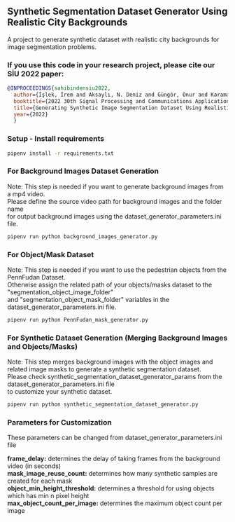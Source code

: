 Synthetic Segmentation Dataset Generator Using Realistic City Backgrounds
---------

A project to generate synthetic dataset with realistic city backgrounds for image segmentation problems.

### If you use this code in your research project, please cite our SİU 2022 paper:
```bibtex
@INPROCEEDINGS{sahibindensiu2022,
  author={İşlek, İrem and Aksaylı, N. Deniz and Güngör, Onur and Karaman, Çağla Çığ},
  booktitle={2022 30th Signal Processing and Communications Applications Conference (SIU)},
  title={Generating Synthetic Image Segmentation Dataset Using Realistic City Backgrounds},
  year={2022}
  }
```

### Setup - Install requirements

```bash
pipenv install -r requirements.txt
```

### For Background Images Dataset Generation

Note: This step is needed if you want to generate background images from a mp4 video. \
Please define the source video path for background images and the folder name \
for output background images using the dataset_generator_parameters.ini file.

```bash
pipenv run python background_images_generator.py
```

### For Object/Mask Dataset

Note: This step is needed if you want to use the pedestrian objects from the PennFudan Dataset. \
Otherwise assign the related path of your objects/masks dataset to the "segmentation_object_image_folder" \
and "segmentation_object_mask_folder" variables in the dataset_generator_parameters.ini file.

```bash
pipenv run python PennFudan_mask_generator.py
```

### For Synthetic Dataset Generation (Merging Background Images and Objects/Masks)

Note: This step merges background images with the object images and related image masks to generate a synthetic segmentation dataset. \
Please check synthetic_segmentation_dataset_generator_params from the dataset_generator_parameters.ini file \
to customize your synthetic dataset.

```bash
pipenv run python synthetic_segmentation_dataset_generator.py
```

### Parameters for Customization
These parameters can be changed from dataset_generator_parameters.ini file

**frame_delay:** determines the delay of taking frames from the background video (in seconds) \
**mask_image_reuse_count:** determines how many synthetic samples are created for each mask \
**object_min_height_threshold:** determines a threshold for using objects which has min n pixel height \
**max_object_count_per_image:** determines the maximum object count per image
